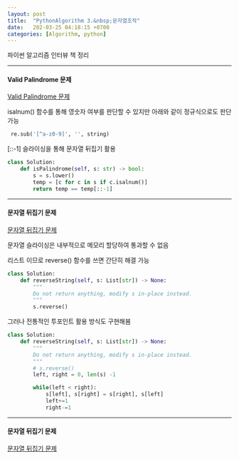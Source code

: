 ```yaml
---
layout: post
title:  "PythonAlgorithm 3.&nbsp;문자열조작"
date:   202-03-25 04:18:15 +0700
categories: [Algorithm, python]
---
```


파이썬 알고리즘 인터뷰 책 정리

---

#### Valid Palindrome 문제

[Valid Palindrome 문제](https://leetcode.com/problems/valid-palindrome/)

isalnum() 함수를 통해 영숫자 여부를 판단할 수 있지만 아래와 같이 정규식으로도 판단 가능

``` python
 re.sub('[^a-z0-9]', '', string)
```

[::-1] 슬라이싱을 통해 문자열 뒤집기 활용

``` python
class Solution:
    def isPalindrome(self, s: str) -> bool:
        s = s.lower()
        temp = [c for c in s if c.isalnum()]
        return temp == temp[::-1]
```

---

#### 문자열 뒤집기 문제

[문자열 뒤집기 문제](https://leetcode.com/problems/reverse-string/)

문자열 슬라이싱은 내부적으로 메모리 할당하여 통과할 수 없음

리스트 이므로 reverse() 함수를 쓰면 간단히 해결 가능

``` python
class Solution:
    def reverseString(self, s: List[str]) -> None:
        """
        Do not return anything, modify s in-place instead.
        """
        s.reverse()
```

그러나 전통적인 투포인트 활용 방식도 구현해봄

``` python
class Solution:
    def reverseString(self, s: List[str]) -> None:
        """
        Do not return anything, modify s in-place instead.
        """
        # s.reverse()
        left, right = 0, len(s) -1

        while(left < right):
            s[left], s[right] = s[right], s[left]
            left+=1
            right-=1
```

---

#### 문자열 뒤집기 문제

[문자열 뒤집기 문제](https://leetcode.com/problems/reverse-string/)
